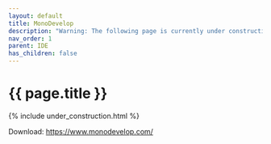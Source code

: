 ```yaml
---
layout: default
title: MonoDevelop
description: "Warning: The following page is currently under construction, find more about the details in future patches, or if you choose to add in the article see info on the bottom of the page."
nav_order: 1
parent: IDE
has_children: false
---
```


{{ page.title }}
======================

{% include under_construction.html %}

Download: https://www.monodevelop.com/

<br>

<br>